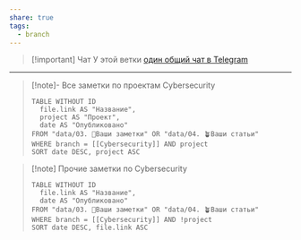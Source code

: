 ```yaml
---
share: true
tags:
  - branch
---
```


> [!important] Чат
>  У этой ветки [один общий чат в Telegram](https://t.me/+a85WycvCrtxiNjYy)
___
> [!note]- Все заметки по проектам Cybersecurity
> ```dataview
> TABLE WITHOUT ID
> 	file.link AS "Название",
> 	project AS "Проект",
> 	date AS "Опубликовано"
> FROM "data/03. 🌱Ваши заметки" OR "data/04. 🪴Ваши статьи"
> WHERE branch = [[Cybersecurity]] AND project
> SORT date DESC, project ASC
> ``` 

> [!note] Прочие заметки по Cybersecurity
> ```dataview
> TABLE WITHOUT ID
> 	file.link AS "Название",
> 	date AS "Опубликовано"
> FROM "data/03. 🌱Ваши заметки" OR "data/04. 🪴Ваши статьи"
> WHERE branch = [[Cybersecurity]] AND !project
> SORT date DESC, file.link ASC
> ``` 

